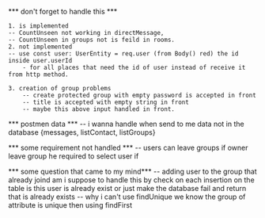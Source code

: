 


*** don't forget to handle this ***

    1. is implemented
    -- CountUnseen not working in directMessage,
    -- CountUnseen in groups not is feild in rooms.
    2. not implemented
    -- use const user: UserEntity = req.user (from Body() red) the id inside user.userId 
        - for all places that need the id of user instead of receive it from http method.

    3. creation of group problems
        -- create protected group with empty password is accepted in front
        -- title is accepted with empty string in front
        -- maybe this above input handled in front.   
 
  *** postmen data ***
 -- i wanna handle when send to me data not in the database {messages, listContact, listGroups}


   *** some requirement not handled  ***
-- users can leave  groups if owner leave group he required to select user if  

*** some question that came to my mind***
-- adding user to the group that already joind am i suppose to handle this by check on each insertion on the table is this user    is already exist or just make the database fail and return that is already exists
-- why i can't  use findUnique we know the group of  attribute is unique then using findFirst